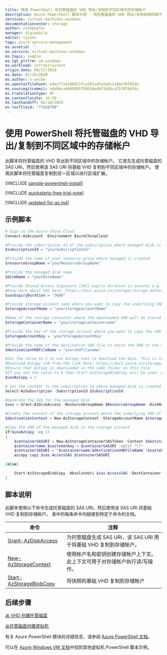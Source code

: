 ```yaml
---
title: 使用 PowerShell 将托管磁盘的 VHD 导出/复制到不同区域中的存储帐户
description: Azure PowerShell 脚本示例 - 将托管磁盘的 VHD 导出/复制到相同或不同区域中的存储帐户
services: virtual-machines-windows
documentationcenter: storage
author: rockboyfor
manager: digimobile
editor: tysonn
tags: azure-service-management
ms.assetid: ''
ms.service: virtual-machines-windows
ms.topic: sample
ms.tgt_pltfrm: vm-windows
ms.workload: infrastructure
origin.date: 09/17/2018
ms.date: 02/10/2020
ms.author: v-yeche
ms.openlocfilehash: e4ec7f2a5d6621fca201ed5a2adc118ee78f82de
ms.sourcegitcommit: ada94ca4685855f58616e4bf1dd5ca757878dfdc
ms.translationtype: HT
ms.contentlocale: zh-CN
ms.lasthandoff: 02/18/2020
ms.locfileid: "77428790"
---
```

# <a name="exportcopy-the-vhd-of-a-managed-disk-to-a-storage-account-in-different-region-with-powershell"></a>使用 PowerShell 将托管磁盘的 VHD 导出/复制到不同区域中的存储帐户

此脚本将托管磁盘的 VHD 导出到不同区域中的存储帐户。 它首先生成托管磁盘的 SAS URI，然后使用该 SAS URI 将基础 VHD 复制到不同区域中的存储帐户。 使用此脚本将托管磁盘复制到另一区域以进行区域扩展。  

[!INCLUDE [sample-powershell-install](../../../includes/sample-powershell-install.md)]

[!INCLUDE [quickstarts-free-trial-note](../../../includes/quickstarts-free-trial-note.md)]

[!INCLUDE [updated-for-az.md](../../../includes/updated-for-az.md)]

## <a name="sample-script"></a>示例脚本

<!--CORRECT LINE 50 ON https://docs.azure.cn/storage/storage-dotnet-shared-access-signature-part-1-->

```powershell
# Sign-in the Azure China Cloud
Connect-AzAccount -Environment AzureChinaCloud

#Provide the subscription Id of the subscription where managed disk is created
$subscriptionId = "yourSubscriptionId"

#Provide the name of your resource group where managed is created
$resourceGroupName ="yourResourceGroupName"

#Provide the managed disk name 
$diskName = "yourDiskName"

#Provide Shared Access Signature (SAS) expiry duration in seconds e.g. 3600.
#Know more about SAS here: https://docs.azure.cn/storage/storage-dotnet-shared-access-signature-part-1
$sasExpiryDuration = "3600"

#Provide storage account name where you want to copy the underlying VHD of the managed disk. 
$storageAccountName = "yourstorageaccountName"

#Name of the storage container where the downloaded VHD will be stored
$storageContainerName = "yourstoragecontainername"

#Provide the key of the storage account where you want to copy the VHD of the managed disk. 
$storageAccountKey = 'yourStorageAccountKey'

#Provide the name of the destination VHD file to which the VHD of the managed disk will be copied.
$destinationVHDFileName = "yourvhdfilename"

#Set the value to 1 to use AzCopy tool to download the data. This is the recommended option for faster copy.
#Download AzCopy v10 from the link here: https://docs.azure.cn/storage/common/storage-use-azcopy-v10
#Ensure that AzCopy is downloaded in the same folder as this file
#If you set the value to 0 then Start-AzStorageBlobCopy will be used. Azure storage will asynchronously copy the data. 
$useAzCopy = 1 

# Set the context to the subscription Id where managed disk is created
Select-AzSubscription -SubscriptionId $SubscriptionId

#Generate the SAS for the managed disk 
$sas = Grant-AzDiskAccess -ResourceGroupName $ResourceGroupName -DiskName $diskName -DurationInSecond $sasExpiryDuration -Access Read 

#Create the context of the storage account where the underlying VHD of the managed disk will be copied
$destinationContext = New-AzStorageContext -StorageAccountName $storageAccountName -StorageAccountKey $storageAccountKey

#Copy the VHD of the managed disk to the storage account
if($useAzCopy -eq 1)
{
    $containerSASURI = New-AzStorageContainerSASToken -Context $destinationContext -ExpiryTime(get-date).AddSeconds($sasExpiryDuration) -FullUri -Name $storageContainerName -Permission rw
    $containername,$sastokenkey = $containerSASURI -split "\?"
    $containerSASURI = "$containername/$destinationVHDFileName`?$sastokenkey"
    azcopy copy $sas.AccessSAS $containerSASURI

}else{

    Start-AzStorageBlobCopy -AbsoluteUri $sas.AccessSAS -DestContainer $storageContainerName -DestContext $destinationContext -DestBlob $destinationVHDFileName
}

```

## <a name="script-explanation"></a>脚本说明

此脚本使用以下命令生成托管磁盘的 SAS URI，然后使用该 SAS URI 将基础 VHD 复制到存储帐户。 表中的每条命令均链接到特定于命令的文档。

| 命令 | 注释 |
|---|---|
| [Grant-AzDiskAccess](https://docs.microsoft.com/powershell/module/az.compute/grant-azdiskaccess) | 为托管磁盘生成 SAS URI，该 SAS URI 用于将基础 VHD 复制到存储帐户。 |
| [New-AzStorageContext](https://docs.microsoft.com/powershell/module/az.storage/new-azstoragecontext) | 使用帐户名和密钥创建存储帐户上下文。 此上下文可用于对存储帐户执行读/写操作。 |
| [Start-AzStorageBlobCopy](https://docs.microsoft.com/powershell/module/az.storage/start-azstorageblobcopy) | 将快照的基础 VHD 复制到存储帐户 |

<!--CORRECT ON [New-AzStorageContext] AND [Start-AzStorageBlobCopy]-->

## <a name="next-steps"></a>后续步骤

[从 VHD 创建托管磁盘](virtual-machines-windows-powershell-sample-create-managed-disk-from-vhd.md)

[从托管磁盘创建虚拟机](./virtual-machines-windows-powershell-sample-create-vm-from-managed-os-disks.md)

有关 Azure PowerShell 模块的详细信息，请参阅 [Azure PowerShell 文档](https://docs.microsoft.com/powershell/azure/overview)。

可以在 [Azure Windows VM 文档](../windows/powershell-samples.md?toc=%2fvirtual-machines%2fwindows%2ftoc.json)中找到其他虚拟机 PowerShell 脚本示例。

<!-- Update_Description: update link, wording update -->